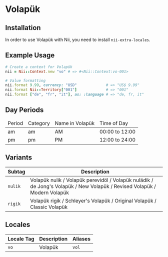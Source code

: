 <!-- This file has been generated. Source: src/docs/languages/_template.md.erb -->

# Volapük

## Installation

In order to use Volapük with Nii, you need to install `nii-extra-locales`.

## Example Usage

``` ruby
# Create a context for Volapük
nii = Nii::Context.new "vo" # => #<Nii::Context:vo-001>

# Value formatting
nii.format 9.99, currency: "USD"             # => "US$ 9.99"
nii.format Nii::Territory["001"]             # => "001"
nii.format ["de", "fr", "it"], as: :language # => "de, fr, it"
```

## Day Periods


<table>
  <thead>
    <tr>
      <td>Period</td>
      <td>Category</td>
      <td>Name in Volapük</td>
      <td>Time of Day</td>
    </tr>
  </thead>
  <tbody>
    <tr>
      <td>am</td>
      <td>am</td>
      <td>AM</td>
      <td>00:00 to 12:00</td>
    </tr>
    <tr>
      <td>pm</td>
      <td>pm</td>
      <td>PM</td>
      <td>12:00 to 24:00</td>
    </tr>
  </tbody>
</table>


## Variants

<table>
  <thead>
    <tr>
      <th>Subtag</th>
      <th>Description</th>
    </tr>
  </thead>
  <tbody>
    <tr>
      <td><code>nulik</code></td>
      <td>Volapük nulik / Volapük perevidöl / Volapük nulädik / de Jong's Volapük / New Volapük / Revised Volapük / Modern Volapük</td>
    </tr>
    <tr>
      <td><code>rigik</code></td>
      <td>Volapük rigik / Schleyer's Volapük / Original Volapük / Classic Volapük</td>
    </tr>
  </tbody>
</table>

## Locales

<table>
  <thead>
    <tr>
      <th>Locale Tag</th>
      <th>Description</th>
      <th>Aliases</th>
    </tr>
  </thead>
  <tbody>
    <tr>
      <td><code>vo</code></td>
      <td>Volapük</td>
      <td><code>vol</code></td>
    </tr>
  </tbody>
</table>

